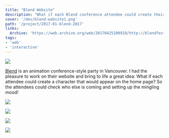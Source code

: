 ```yaml
---
title: "Blend Website"
description: "What if each Blend conference attendee could create their own custom character that would appear on the home page?"
cover: '/dev/blend-website1.png'
path: '/project/2017-01-blend-2017'
links:
  Archive: 'https://web.archive.org/web/20170425100910/http://blendfest.ca/'
tags:
- 'web'
- 'interactive'
---
```


![](./dev/blend-website1.png)

[Blend](http://blendfest.ca/) is an animation conference-style party in Vancouver. I had the pleasure to work on their website and bring to life a great idea: What if each attendee could create a character that would appear on the home page? So the attendees could check who else is coming and setting up the mingling mood!

![](./dev/blend_avatar.gif)

![](./dev/blend_home.gif)

![](./dev/blend_scroll1.gif)

![](./dev/blend_scroll2.gif)
